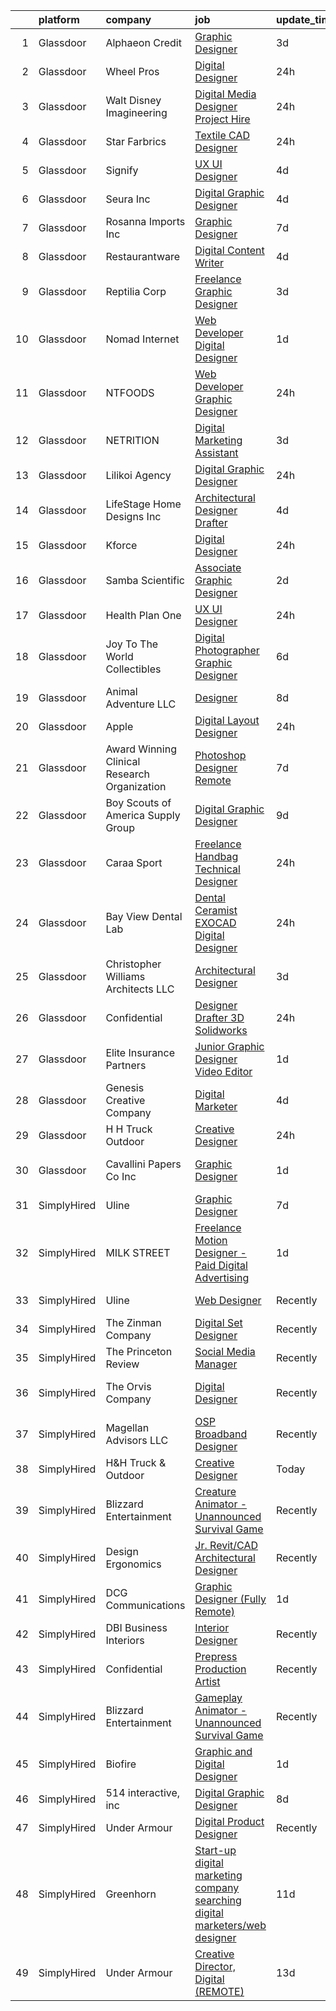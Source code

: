 

|    | platform    | company                                      | job                                                                                                                                                                                                                                                                                                                                                                                                                                                                                                                                                                                                                                                                                                                                                                                                                                                                                                                                                                                                                                                                                                                                                                                                                                                                                                                                                         | update_time   | location                   |
|---:|:------------|:---------------------------------------------|:------------------------------------------------------------------------------------------------------------------------------------------------------------------------------------------------------------------------------------------------------------------------------------------------------------------------------------------------------------------------------------------------------------------------------------------------------------------------------------------------------------------------------------------------------------------------------------------------------------------------------------------------------------------------------------------------------------------------------------------------------------------------------------------------------------------------------------------------------------------------------------------------------------------------------------------------------------------------------------------------------------------------------------------------------------------------------------------------------------------------------------------------------------------------------------------------------------------------------------------------------------------------------------------------------------------------------------------------------------|:--------------|:---------------------------|
|  1 | Glassdoor   | Alphaeon Credit                              | [Graphic Designer](https://www.glassdoor.com/partner/jobListing.htm?pos=126&ao=1110586&s=58&guid=000001836e4a58bc890316e69e77d81e&src=GD_JOB_AD&t=SR&vt=w&ea=1&cs=1_72d1e954&cb=1664002710056&jobListingId=1008151102778&cpc=654405A9B1E0A9F5&jrtk=3-0-1gdn4km7akluu801-1gdn4km7r2dhd000-abcd5ecee57e47db--6NYlbfkN0BnrYInERJ5Dx43upzuCJT-nQFJR1QZO1CzI9s0vUeUfJZWnSVwM6sTMepdAUS1r-9wI9vl2Ek6oP4dSSjjvie65ySAeIg1e3HzzAQLY8ZWgdJ6a5iEeQCfPiomXysthzUx8llpKf_VXs7LF-k3ViVgUgdRJd4MlhboPWphQFXeypCOREIRtirE0vFZV2gl14mf4zzhiqyf-ntitGbn0dbipIBBuZ3cgaNeoDD1NTcfkJoL_tYci4L4AGvwzlEYA7_hmGFvdcgG3AQUEoee-d3f5mfQCvyJxwM7DNIgzaY_TJjBS7bL8aZkP2d8EtOYU6y9vgUpPXVP86gqM54K37EINECL3hvktrQiZJZbOuqmfB4Nd2Mthkg9Z-C656UGuams6q4JE3wOrMaF9zpxzt2SkYOu8cFwim5dOkYrbjnSbfsS-eucw20uQW8nhs5rc4bkiQ5slu8314sEIDIc2iVtxLMficjwweQl4ZNz2hG2pU71CArDIBre7x1L1xijLRs%3D)                                                                                                                                                                                                                                                                                                                                                                                                                                                                                                   | 3d            | Remote                     |
|  2 | Glassdoor   | Wheel Pros                                   | [Digital Designer](https://www.glassdoor.com/partner/jobListing.htm?pos=109&ao=1110586&s=58&guid=000001836e4a58bc890316e69e77d81e&src=GD_JOB_AD&t=SR&vt=w&ea=1&cs=1_06488ff6&cb=1664002710054&jobListingId=1008158409153&cpc=92BEE8AC7E71C1CB&jrtk=3-0-1gdn4km7akluu801-1gdn4km7r2dhd000-8bd278ab5b92843e--6NYlbfkN0Cht1KFzuGFpyJEql-iz503NG15PtyPFifTxn0aZOk8JgHVSKfpw5aHNIJxiB96MvavV_BtpP1nLH2qrxLXhOsPPnH3zj5SDNRnlekKwSm4H0H5jlkMwuQcW2aq1dN92inZQlM85dDOInekaKmItbPbv-_7iz99BxfmppFadluSChUwGfXp1iN6pfjPdLrjz4Jk9SXH7IoxjrW4puuADmry5JTPksbYjwIJ2wRTre851u2c-9yVV2VL7bDvx_XeI9To2ViGrpx9hUBjk0VF1kZCaTxR5rU2WGZVbWh20yqFuoT6Tth6N9UAeEqLuruUZ6wiRzjMwXqtqdhkf5MJq-l9MV164j4ehWHEE9v5lxFpjvB1t0fxnOkc7Cd76bS4XIvmIBDXgfIn_74zq0H7o9pTUwFx_Hy3VXPiorjvEcGe8vR5HfHvnG7BLm3Bac27eHEngiEysxUe1IVZ7HQScd5CR5eES93mTT7Dr_jks6ggXAuatl5y98rNS_jl4TTzdNHKCAfVLLchSzUD8UsWUxvh)                                                                                                                                                                                                                                                                                                                                                                                                                                                                                 | 24h           | Englewood, CO              |
|  3 | Glassdoor   | Walt Disney Imagineering                     | [Digital Media Designer  Project Hire ](https://www.glassdoor.com/partner/jobListing.htm?pos=107&ao=1110586&s=58&guid=000001836e4a58bc890316e69e77d81e&src=GD_JOB_AD&t=SR&vt=w&cs=1_0e35f638&cb=1664002710053&jobListingId=1008158048386&cpc=E773D000C9BC26FA&jrtk=3-0-1gdn4km7akluu801-1gdn4km7r2dhd000-514e6df734af1d2c--6NYlbfkN0DAFTyt7pbDCC2JPO79CSdi1dIb81yjczP5qsKcZIxgiYm3-7g-689UDqHItQTwke_VEM3jQBujM6xSwsS2io1youCMPdKd9qb0_oeYnGuOQ6jS7T5iXnOH-GuuBjA-tb9B7Iq16BIuA_IMyNpbhwN6q7VUvapW4iwtBnU_6jxCKYCwXmNE2olSlMcTJSwJr05Yy3trE5_8Zo2x8HQE4EFXc1M0GLQ2ai-FFu8021BwBPpsH5qeMJFxAseV3i-Gdb7OFAtTYwHC5yhiuhRwZxINMGpLQ_bWaXwNGbkqunQ34uDvA2hRIBU13ieQrRL14XPcu8RnAC9Z5QMt-ll3F1pQcWwG4YDGnyXzlhUHA-wKRQr4R3Y6rjMoeEOJ-B7ZHoiWfnfK_pZJBHhjzjkc9W15vS2x4SbgP-OcBt4fHJg5aCxNMV2YSRSbzbH2ReGsEaU%3D)                                                                                                                                                                                                                                                                                                                                                                                                                                                                                                                                                   | 24h           | Glendale, CA               |
|  4 | Glassdoor   | Star Farbrics                                | [Textile CAD Designer](https://www.glassdoor.com/partner/jobListing.htm?pos=106&ao=1110586&s=58&guid=000001836e4a58bc890316e69e77d81e&src=GD_JOB_AD&t=SR&vt=w&ea=1&cs=1_e9ac2266&cb=1664002710054&jobListingId=1008158391020&cpc=8C7EDB9C3100EB8F&jrtk=3-0-1gdn4km7akluu801-1gdn4km7r2dhd000-5a174b64d7ddc0c6--6NYlbfkN0BxkLIcfe0oqaYINownie861a0BJtkzmJW-WyGv8J0JYDbpMcxnd0oDzNbQIs4QP8pqiR4hkmoWD73bTuMr-1_zkdoxk1jBq0npxwu0ULJ6BiDXrVe5ZBTvlFqaay23NshkbWX9217lkblgYTatbuwlQD4GAaJSLQPoUd-DLNouQouhkBmyehWWqwyNVsroVo5f1yopyWN3w417id4LXTdL_--lu4ofsHNpKpWCQQzNZm-_OVn0qKUkqrXIvZaiCEOs6lcm1WQMs2NVBVkS8J0Qp2FUzAcUqY1k_EWOk2taZV2FyL1rQtTiRsP7lpfAZiBG_6N0PC_zMXmpGtCtImmpbF6HhkOlk9hQ92sczLE6V20J__0Z1lB5yl5Qi93pWdFc5jT5yj0AZtwNPMm9OwAiEoaR1QLVamzvkmmz_FG-GiVC3uYHvlmR1-H_4o2oU6QEW6h2vxfrIAE6f4-RG5vxFPtGb-FBAGtQJKfKHOEcTfXM8i559J-VyyvceBGhQljJKoXnSFKuTnlwnlWGGIQR)                                                                                                                                                                                                                                                                                                                                                                                                                                                                             | 24h           | Los Angeles, CA            |
|  5 | Glassdoor   | Signify                                      | [UX UI Designer](https://www.glassdoor.com/partner/jobListing.htm?pos=108&ao=1110586&s=58&guid=000001836e4a58bc890316e69e77d81e&src=GD_JOB_AD&t=SR&vt=w&ea=1&cs=1_22ab9443&cb=1664002710054&jobListingId=1008148918440&cpc=3F4BEC3597F56A5D&jrtk=3-0-1gdn4km7akluu801-1gdn4km7r2dhd000-90910f31b233959e--6NYlbfkN0D6N_YvCEOtyrASauy5EjKuXlD4b0DhlGZ_7VkOh0nBFtC8eHKqQtyXcZJgiCbx_eyewhd-hQcnJ-6Gx68llzj1jZt6G1G90DgfI_UPpsUkWVZWmN_XL4mXv0nlfeiqJaIVrhGHaHH9Cd8SH6W-80seYYOFx9yr6P8T2KrvIA7_2vb5N98TFEZmSF5JxvyybMcXWFbP5ncXuI-vrYGMfEvA2gSRnV_7qBEySc6vNp8JjdQOr29rttLhh7zG9u1HeNVUPEYF9ipkZJruPIIhAPtYT7bN2332I5XOLYs6x1VNlWaJAbZKI3zdbExrSBmFPd9bojobFlvGGChdsOpKbk1at-K8bPIvkxJj5jocsYhesl-kjIwgqlgLCC2FiDSFsDWE4S_JuxOpSrYbpLhdoOhu4Qs1jyDy9ivcI56IbhFQq1X11UYscjCO9xpZ2qmLg0xDisPqdgMuNKS8WtmdTNEbmUM0Qw2qt4x0jbgLLEHDobKQA__ZvVrAd4sAYv3nHj7U-FWNqBPOPML7QPi7Afce)                                                                                                                                                                                                                                                                                                                                                                                                                                                                                   | 4d            | Burlington, MA             |
|  6 | Glassdoor   | Seura  Inc                                   | [Digital Graphic Designer](https://www.glassdoor.com/partner/jobListing.htm?pos=103&ao=1110586&s=58&guid=000001836e4a58bc890316e69e77d81e&src=GD_JOB_AD&t=SR&vt=w&ea=1&cs=1_667031a2&cb=1664002710053&jobListingId=1008148822374&cpc=7B914D47B0B0E7B2&jrtk=3-0-1gdn4km7akluu801-1gdn4km7r2dhd000-a7f5f00579664e84--6NYlbfkN0D1Iv5A3QEP8bLNmt0yoKg1h2Pr5UbusbZz_T1nPz_BS6HqMyD3cE9UXMkhdsUzUg1ZbGxCVdTx0cyOqgtCNSvUcWhtHGmBNO3QGPKba23v1zejCfzwMEgEjQEFkeR9mOv1lnbauKmHaxvpvxI-nhUMLk0MvCVEaxfv_f2Toih9lJ7tG88rvoSv9ZuDuILCR41YkyZu7k2nenQCzxGz15uUtFg1gdwvlQT9t7lS4JDW19v3GVou1qKnE88sbgRcTufcBPqSfKPk-JmouuhutLro0NVQETF90iTml7rEHg-YMHhtxmBA6OiQy2OlXx7KL3Wikn9TqaeRWMJDBCgFgPWLo73-iUqVjdjRZOuoJEFgyvBBP0f_56AU0OrC0S1PYkhxZkI4I73MGAl4lBUgS9LurO893sq17nGyhQSLwQCSEmfJULHw-FwxWQen4R_BDVp1u0PyedHLBbMUeN5tWRvt8vUwb42eq-orbuuBHcn7MPKi32SLuWgtwCEqCrYTlzD_LE531JSSjrGFgbfG9BUP)                                                                                                                                                                                                                                                                                                                                                                                                                                                                         | 4d            | Green Bay, WI              |
|  7 | Glassdoor   | Rosanna Imports Inc                          | [Graphic Designer](https://www.glassdoor.com/partner/jobListing.htm?pos=120&ao=1110586&s=58&guid=000001836e4a58bc890316e69e77d81e&src=GD_JOB_AD&t=SR&vt=w&ea=1&cs=1_f4998d37&cb=1664002710055&jobListingId=1008145503247&cpc=AF8BC9077DDDE68D&jrtk=3-0-1gdn4km7akluu801-1gdn4km7r2dhd000-ed464c31abca0cfb--6NYlbfkN0D072ft-k7_T4w-6CscujyJjzUAKsj7sSbnXQvwCC7i3PDn9KCUKkqZLN_eviTn6SDV8zGOBwb5fQuL9Da9PciuWpiidHLoisV3VzxfI_Izhxi2msZaO2VAjOKJ5VY3LpmfYn0HcjQkiWR9xTAbiJMpaCpBYdDey27Lzmp7WGN-ZkGT9hs9GEU4BucyuPBdlxT1LJyw6vxKTHsjYnxJ0FvW05ZSfngQYWYvGzeDlvzXkaxUC6jL9FKx6h53RmywTi2WtUNYTdKMy1J91sDfqANtqb3xX4wsjS4otY6aNSW3WcAPuVLJm8ts5r2duCC-_b2fsG4UcylVXIXQ8KrHYsLJeRvGLR9pAe0mQNLsjtN4idVwlZ_HEsxr9EcHStUZ-Fcu9_eN67k_e8LQI-YZjyDg4o-riyXipqY0qQbKMLrWJu5cVBworxaAQZk0wOBzsvTT6bFUb7uKAm2A87TRSQ9jQ-aFl68_TPN49YLm8KXacpymv1zey_qwl-_pEelf1KY%3D)                                                                                                                                                                                                                                                                                                                                                                                                                                                                                                   | 7d            | Seattle, WA                |
|  8 | Glassdoor   | Restaurantware                               | [Digital Content Writer](https://www.glassdoor.com/partner/jobListing.htm?pos=105&ao=1110586&s=58&guid=000001836e4a58bc890316e69e77d81e&src=GD_JOB_AD&t=SR&vt=w&ea=1&cs=1_87869f05&cb=1664002710053&jobListingId=1008149170968&cpc=16C99676026A3978&jrtk=3-0-1gdn4km7akluu801-1gdn4km7r2dhd000-53e1f650fdb4403b--6NYlbfkN0BxkLIcfe0oqaYINownie861a0BJtkzmJW-WyGv8J0JYDbpMcxnd0oDKHLKx7sNOapey0riO267pIMHYaqi2A42H9Hhf9-FLzW2VRVx4Q_t1kbyZrjd8bg7Yj4a4bmLAu5waGoFcWl8EMYHtVq81yj9X1rpLNIS1Y4Zo5CYUMb9pT1AORyIpk9MMWsLtISN6DmUazo6JZQyyLYoTdeNGwExGn58aBqMgYgnUjda3zhhTsFmvQLNcrMoahN06br4xTYJhK52eXDUK9pxVKTDHyWJkw0iXqtJSiB9vzoho4oLdQpB2iG3y9rlpBf3vWrXw2lk6TKPNijWd4s8qx_1JoImRSiygvZlL8AgZPd4quCNQ0XP2AkxHXNYl3dyXjaequqmfUzuKowjVO28dKMeg_h_fdQznJomGbs9mDAFgb5U2MLnOgbAm4idUEazXagVBwQakPHF1StGNmL9JMXIEp8Tplc1gXlWoWqhL4TroHiL3WrvzetLBVlIdg-askxfKMaGe0H--7YAIA%3D%3D)                                                                                                                                                                                                                                                                                                                                                                                                                                                                               | 4d            | Miami Beach, FL            |
|  9 | Glassdoor   | Reptilia Corp                                | [Freelance Graphic Designer](https://www.glassdoor.com/partner/jobListing.htm?pos=114&ao=1110586&s=58&guid=000001836e4a58bc890316e69e77d81e&src=GD_JOB_AD&t=SR&vt=w&ea=1&cs=1_22294494&cb=1664002710054&jobListingId=1008151622516&cpc=BBD63848FB84346C&jrtk=3-0-1gdn4km7akluu801-1gdn4km7r2dhd000-798b90cfdda044eb--6NYlbfkN0Dx3r3E47sSe5bB3PIy1uzBZvlB7xy2NhfhZMlxQTsxrAM8lLPxNGOO8SMxMs4WxP4ak8ZL86YV04VhKm7n4N9MZbw_W744X1YKNyFx9KSLIVBN4rzDRrLQH2pHpabi4vD_pGBGVCJwFYEpR5hpQG0514znZFrG3fUa4HO9GcDdlUcjgdqCpkGcmXIMSeaEFKnbl1KtSRpTmbV8rrmmxs5BGj2coHyoimOHkWPnF081-iHJOHDo6SW41lM4iNO58UVTEdzkkojZI26otYk9b1rVx5fdyMPNaFIIobp3M3kvJVSng3suBUKh7SmIEB-ocwawJl3i3kmYqjlH7iNJ9gR8WeEnNKXpdw-55r67JFBTrTy_Bt8ujbkigQ1d2vUhsSaRvFZ0UIoLVMd1t1YrXVOJFzgu2-YBVwiduesPFSQRuoS-sX4fqYBQ9xvRmWTomOPVlarxcOxyFgflOhBE1Nt-yLoxSU4HHScJIhB4EOQirT_0sxPwfsdwRO8qbNotNA6z_U-j6rYZdg%3D%3D)                                                                                                                                                                                                                                                                                                                                                                                                                                                                           | 3d            | Hillsborough, NC           |
| 10 | Glassdoor   | Nomad Internet                               | [Web Developer  Digital Designer](https://www.glassdoor.com/partner/jobListing.htm?pos=117&ao=1110586&s=58&guid=000001836e4a58bc890316e69e77d81e&src=GD_JOB_AD&t=SR&vt=w&ea=1&cs=1_2e6a7577&cb=1664002710055&jobListingId=1008156535200&cpc=6BBECBC74F3AC36E&jrtk=3-0-1gdn4km7akluu801-1gdn4km7r2dhd000-23ce8bfd8a2f92ae--6NYlbfkN0CNayYzF1mBaI40OgT78t3Q2d9IxlwDzhsYR4HK7epYUZ7O1a9H3LGGlr834IRh8D4g5f9Pb-XN-gT3ZkZYa5E1e4kKBbadp1AMzPNW4tOO0gcsWBKHFCE7T4TvPh4h10Nq1OSdKSAoNZbz09QH840C3UVZwwqSirmOasX4OPQ-xbbBRAXHNZUHvxQmMXlvD_GBISu4utZw8HjuAEcfY7z0j2iyFIxWYDuO27hCyRm26OpDF5LLQ8WqwEEdYSJ4N3xVo5UJdhPGz12yLkmhnQf-p2bhTdGaNWRIZSUzzt4-A4RUvobEcRUkL93QtozHpijhLpZhbYROmYI6pvEIcgghqOj2qUBO5CgWp8axGDOez_z9jkyZELwTIggtpYDMwt7rO2_tueDpkoNj-scX8qYeNUAgnL-xFdbzJU9fgbo8B_L7o9PjhXgoBBxySPXErzsaX835RStevyDgSDi-kEI3ikt55ajl5fKU3s2-SIpWPVbJUe3O798rp4HSGJks0I7R902gSRNTS3Czis5d0sUq)                                                                                                                                                                                                                                                                                                                                                                                                                                                                  | 1d            | Bulverde, TX               |
| 11 | Glassdoor   | NTFOODS                                      | [Web Developer Graphic Designer](https://www.glassdoor.com/partner/jobListing.htm?pos=124&ao=1110586&s=58&guid=000001836e4a58bc890316e69e77d81e&src=GD_JOB_AD&t=SR&vt=w&ea=1&cs=1_6a37b0fe&cb=1664002710056&jobListingId=1008158473502&cpc=654405A9B1E0A9F5&jrtk=3-0-1gdn4km7akluu801-1gdn4km7r2dhd000-fe38243d77069748--6NYlbfkN0AdfXZJl0GGXUSalzVGUWVSLKSqBOtgqDvQLIDRjNDC3sXSD2pGaliFmJwsem2D-NEY6zdgv8Vut9ykzrzubb2RSXGbFBr2vSgQTa8WgPxDwYq6Wpsix0WuVBWG_wAift98Al_YAJFUCfIX4perZgCFJ92WXvPYwrdPuM7VE_DVa2q313uR2JO5oCn_BB-Lv70HKvZAPnq5lKOZ7fv6Uc-SHmfTnmS9xpExyN_vkRjjfwWma7G-9xYicsFdR1N6hbNmXX1KFvWSxZq4cNDcgHXzpm6V_4J-SF-NwrL0l2f8ZNpbtaD9SlLe2pypgqbJ_SeQ9xLIROmwMUtVYzyPUZXs8tIWFQYfx4mOL4ryxV_gsmq0RJH9t1uR2geWX9_cM1jGhAFZXcY33d_awOc8ycyJhvH6g80ehlTu2EhCHaJ1bFjxQd13tbD8eIf3p7_wY3JipLHvkWSBRbS7NAibUV7Ar8xCBFxtGpJRHxeWdoRDVBMznsLIXDCwqbNgkXAIbeo%3D)                                                                                                                                                                                                                                                                                                                                                                                                                                                                                     | 24h           | Remote                     |
| 12 | Glassdoor   | NETRITION                                    | [Digital Marketing Assistant](https://www.glassdoor.com/partner/jobListing.htm?pos=127&ao=1110586&s=58&guid=000001836e4a58bc890316e69e77d81e&src=GD_JOB_AD&t=SR&vt=w&ea=1&cs=1_6a6b63aa&cb=1664002710056&jobListingId=1008152125699&cpc=07D58528F3898F33&jrtk=3-0-1gdn4km7akluu801-1gdn4km7r2dhd000-7be8d0ada624eaed--6NYlbfkN0DsBOlmEAMqZtav1V1WKZO3RUElpafjggtWvxyDQ3xFSnW2ELFgJeLXSARcO53RkbukgX-cYH4Ls_EOAYXt0rpjCyhgA7XVtE9mSfjy852XCs1GKVtwEyp2fMuJBYIVOpwpHz2W54x6CsEI4hX1cUkh0DSGh_Kp7JqliTB2SWG4F_6glswuNszMuwLfQH1_aStElWbdwChqlDi9AstFDW9LPQKgSVsYLH2f6Tj97xz2VJvRHXVbR73tQtxgMBHjwNnfNdCQoUQUW1C7V2O9UYv7SdICRXHqeU5Sb4982RfPSGV26H8R453B8VODi1XmyBvvYoYtaa6Xb_g8wQI9Ex8E4zwtJTsI7uoPzethcjsln5S3eOdRFrXttW2V0PeS2brPxMfs6Z2dV3Y6urwY4I6HM3E_qLunorxT8n3Hq8eaUY5omGZWIMVmk8_WDrvkP6m-ay6ItdaLmNa1BSQTDqxb8o-lwIbIBCCz4efKsXom3-IkQC8ggzyOocHj2ikEOQQLszfMTg4CksULywBc-jRx)                                                                                                                                                                                                                                                                                                                                                                                                                                                                      | 3d            | Remote                     |
| 13 | Glassdoor   | Lilikoi Agency                               | [Digital Graphic Designer](https://www.glassdoor.com/partner/jobListing.htm?pos=115&ao=1110586&s=58&guid=000001836e4a58bc890316e69e77d81e&src=GD_JOB_AD&t=SR&vt=w&ea=1&cs=1_d0dc7d4b&cb=1664002710055&jobListingId=1008159231687&cpc=C63BD00756FD6F58&jrtk=3-0-1gdn4km7akluu801-1gdn4km7r2dhd000-8036ff4e7d1e4bf0--6NYlbfkN0DzaDHVbxJ-LJZej0v9fk4K-FwNocoxjQ_zxp68kPBvcqyzjXk4zrV-FGsP-DfT-ydsiv1BBbpfCNY-SM3cFsz25g3PXTaXY7qZ-qGXWsOs5ptWZZ_KfCu2d5RisRpZbuRZwpEg37k4xLXfheRJQfxN6hvyJAeUtYw168Ojxjapzs6WBjmCkcViwK-6x2WIVEWXOdrK_05LoMRxEfZ4sFD2hM3PHNAdiJxWfzJVOEjWzmVRg1xXBxM6fJQVR8hdC2OnCfrx75EKX9HMlB7J2_os20Q6sBBveFnz-J3uM_GYVuLxK4-QJRjdZOMIwgsTQ1xIjW2rwyAop31LhptaPRXbVgwPooC4-9xXab70KbTvpXaIhs6dqwv2RzfQ4Qv5IP-u73qJfXOGAcBKY3t_WZAWBxDLolJ9v-vXVavx3lv2FuVNR28xZjE0Cvk0ArRWBt52cG4bJwe55ojIvfoUo35uTNgrjWaMgQi6TgbWq5q6e_B0pHag9ImTD69MDs2wslw65pbUEEoR3g%3D%3D)                                                                                                                                                                                                                                                                                                                                                                                                                                                                             | 24h           | Simi Valley, CA            |
| 14 | Glassdoor   | LifeStage Home Designs  Inc                  | [Architectural Designer Drafter](https://www.glassdoor.com/partner/jobListing.htm?pos=104&ao=1110586&s=58&guid=000001836e4a58bc890316e69e77d81e&src=GD_JOB_AD&t=SR&vt=w&ea=1&cs=1_f1f3b65e&cb=1664002710053&jobListingId=1008149134407&cpc=FB6F227FC56D9DE8&jrtk=3-0-1gdn4km7akluu801-1gdn4km7r2dhd000-73620b89bc4d53c2--6NYlbfkN0DZZww-p_mr8GWlqIRBY21Wjl_Fk3kglyx5_HcxykVqwbiS2uzgQiQv0CVqNGKDo6ttI-sHYHoOu_1MFtct1QquKBt8hIG1aVe3XUbIaI4Hpc5bgJSWB_Oagr4g4y02XnBLancjwUhO7dLKq-X_oeiPDomZ25QuD8xXxDNj8ERpylITN_xbZtNrZRAGlLoqZu2ethDoRTJRSdwDyWQt8MH46BAZdkrV1tPLKM0Gv0KWE3KtjGoA76sys2yFkF7lpGZ8XfWWDQH600HdXSfZ0BuLN6roOyHNWbM23NrOCILSm3lzo9og0K-yjn-e_C6twWzufavfU_g-dB6Hv7oAE0Qyj3TuAHMrhbd84r5eKYPPjBxyD9SZ2k3_L130tCtzpmWGi6RRNCbvvrsJjQ0h4h5040LjDSDHkY9lQVLZdvxNcDNaqk30RBchbnGPVf6RdJFqu33bwa1tL0_qzSmVWeh3jZdAI1sKaHFOyHBLBM48mqcLr_WqG7OS635Bdv5hk15JJ522oEAZY1hzomC6zefc)                                                                                                                                                                                                                                                                                                                                                                                                                                                                   | 4d            | Raleigh, NC                |
| 15 | Glassdoor   | Kforce                                       | [Digital Designer](https://www.glassdoor.com/partner/jobListing.htm?pos=123&ao=1110586&s=58&guid=000001836e4a58bc890316e69e77d81e&src=GD_JOB_AD&t=SR&vt=w&cs=1_302474f5&cb=1664002710055&jobListingId=1008158908732&cpc=853DEF62E69EE75B&jrtk=3-0-1gdn4km7akluu801-1gdn4km7r2dhd000-8c9bf7ae8d542a5f--6NYlbfkN0C5IatSLh_Ak1q39eQQoPIxD737RW9NeiYGvIRXkrLjEBkC4LI6KweFF782jL1xjzCBVcqlw8dtOSq79GOZfHlAFV7CD23NjKVy7zPIDer5uSob2SebhWDc9dOHRz8iVBbV7n8D2ZcXn06DnL8VTK4MhsQ1hG19F8zjEd6VovMjxdZjymuDvXRKECnDxESteqjtWLH37REyN6BYlV3zA9N-UkpjeTKSCVjWPKChhDM8AkbqYJnFEDJrXYe872hFhRYHr-KwlLvUErcM-TjthnT_VKnZ_YQccBvW6upRJ_6UjthkP7RmYFSnFv2f6ngEqX15gLCgq6ri1-ByAS6xzwGnJuSn5fRmNL5ewFmKnl73srczUOB02veYjyemUq5T34_erHa-YeIer5UTxz_1lYjAFNy31Raec3JpoFVD3LrojQUF8wzBYP9mDF58rRDDVkWg_ZuobkG6UmowWtOcHzROtF4nKwA_RPybZIhMU23SdZAz_UdxsLY84S61mjPp3jFPyPSknZI2XT4jjGehAuoI9La2vLnTa50WEtu1CKrQk6-T2lSi5phIsupY3Cvj3INBcoXWB1Q08AlOJJ7y_nXFYun3HvHH_ckzUPJs4xv4K3s3xdqWvTnh)                                                                                                                                                                                                                                                                                                                                                                                      | 24h           | Orlando, FL                |
| 16 | Glassdoor   | Samba Scientific                             | [Associate Graphic Designer](https://www.glassdoor.com/partner/jobListing.htm?pos=121&ao=1110586&s=58&guid=000001836e4a58bc890316e69e77d81e&src=GD_JOB_AD&t=SR&vt=w&ea=1&cs=1_aec31f5b&cb=1664002710055&jobListingId=1008153758790&cpc=32EE424DE2B657EB&jrtk=3-0-1gdn4km7akluu801-1gdn4km7r2dhd000-122a8512618058d8--6NYlbfkN0B9r7Yfsmq1dEg5bJrWknERXzKBmO7UocWnp6Z50Xo8NzPq1eoKgHtnu-tYQIQxm2o_SrCwhlZdubjbRM-cBYG7X7k1MBmrVfR3OmyNLCl5MwVu7zlCd8Daf3sGi5GObRcLDgfINdOCMKivG9hACyrgIVx1_4TkBt7CqWI-cv3e6gfYqTMq0Jda98cvSBaY_z6piUmM7c1kZA9q_7kt6i10xAUOyiuv3BWUoM8l3m1m-I_le5EyaL00ujBWAKdust_6NlbtaEJu7zRMD1z9skqY-WtMj5XjTF-erNcbzh1frObqJn_sNHDYtfZn3UQgi0ufupP2w7bVtJB9UZnWnXRZAVZuCQSQpqp1XkVRsFO2LJEbS6iwiRRQ-YTs2ZiUe7rmtlOZQKn8I_8KTdw9rsodzpxwW1iL3pQCe5gWwEpQqqADjv_NtW3nKhQNrhd6L3F3ICdapAaJzcS1unPGSUfX-hI-Wbc7AD22Y1E2dAayFVoHGRkMYBUkY5ngmLidYjD5xY-m6QltaA%3D%3D)                                                                                                                                                                                                                                                                                                                                                                                                                                                                           | 2d            | Remote                     |
| 17 | Glassdoor   | Health Plan One                              | [UX UI Designer](https://www.glassdoor.com/partner/jobListing.htm?pos=128&ao=1110586&s=58&guid=000001836e4a58bc890316e69e77d81e&src=GD_JOB_AD&t=SR&vt=w&ea=1&cs=1_4afe7c7e&cb=1664002710056&jobListingId=1008158614944&cpc=7E331B339EFC28D0&jrtk=3-0-1gdn4km7akluu801-1gdn4km7r2dhd000-38e50736d85eb68d--6NYlbfkN0DdmIJs9WQFHyzlG5R82yDTpUAXZOr5MnAL0jkJ-sHSLguTnUo3A7woOFJKfYWYw8ctC_UL7LFZ6JImCDVkzCNSmucqSGAzCFiI5yl7TqYLoVntEnSuzrBFzaWYaC3u3SUk9Ikyzz-kJNDUQ0ee8TIH8MVe1Bovbj_FU8dW4AtZo3SBocHqDIcNvZAKGO1KmZZCrgVG4gMkYtduBz9AQRg3m_P37xd9s64h_S1zpS6FSKFMnCLtxUUTyyClL5-W7TaFD-cvLW8E_sgF3eEEgxpJVFZN3PIqKRyvx4BEgrZeEw0e8egHkDI9eSJMGOLSQDlwyYIEMbLWrHbMDiJ8x5tSWD-tvfTcCn--3X7901HQIFNq3tfU1z_eRtmz5hFEh8ScgkMrwqKCBvODKN7b1FjY3EeEm2U14HkmleXcXDnfAr7M2zDPVaxkKstFEkFtxNdG3gXXrsbtO-W5_4aW9yfhRrtyJMqMj-uSYMAfKpWzSOvMZBo3GFXyVapxh7wlNw7izlt58tP3vggDoV0pSKsw)                                                                                                                                                                                                                                                                                                                                                                                                                                                                                   | 24h           | Trumbull, CT               |
| 18 | Glassdoor   | Joy To The World Collectibles                | [Digital Photographer Graphic Designer](https://www.glassdoor.com/partner/jobListing.htm?pos=122&ao=1110586&s=58&guid=000001836e4a58bc890316e69e77d81e&src=GD_JOB_AD&t=SR&vt=w&ea=1&cs=1_223589f5&cb=1664002710056&jobListingId=1008146524277&cpc=6EF74AC2F94C1840&jrtk=3-0-1gdn4km7akluu801-1gdn4km7r2dhd000-73f5219cb3e606f9--6NYlbfkN0AnYRW7ACOLKNFt5_dLmRorSXIba5umXnmLSDXfkU626pYfMele7_zdzGFu8RuYJZNRQ9aw3numQMGhLeghcmT8GZFppOFtYeK8p_2Bf5YBRE_4GhuBAF1M9gQvqr5pk8bMo_I34F-JkHaqohpv3FMCZq2L0n-aOE51GdLW3uU6ToEb4CnLmNyOZYj6KzjaWyDY_9yg3SHUZ1kJGA6IbGqYPLYDnvbXbrxS_Oz7iZfcHLIY6lMEEL7aJ5Wiag5CnLtb5wfDAk2K5sxTy8nYK1L0UkhqT6gKwD172n1A68OZZ1yjjRUngUhJhHYXNJb9X8jG5UaNxiVaZ76ppUVfqwvgz9D4JQCEtyzluiExaLWRrvyvOaWRrTQhJcvIqkeChYciF80sM9F_4NPzRtHLz7Uifr7QcyykDe8qrZyV6bFdoRXucLODXm55lk-LwAUUuBRQKmsMrExYLrHgXkZi4Re_ZL2kJcQxBrafJj89zryrkdmr1VCY1_i62VInomUl2vJCYL1lCB4UBW7zBDGsEy19UDF-Bxt5zdU%3D)                                                                                                                                                                                                                                                                                                                                                                                                                                              | 6d            | Knoxville, TN              |
| 19 | Glassdoor   | Animal Adventure LLC                         | [Designer](https://www.glassdoor.com/partner/jobListing.htm?pos=118&ao=1110586&s=58&guid=000001836e4a58bc890316e69e77d81e&src=GD_JOB_AD&t=SR&vt=w&ea=1&cs=1_cbe29e58&cb=1664002710055&jobListingId=1008142599857&cpc=786328B4A40DC555&jrtk=3-0-1gdn4km7akluu801-1gdn4km7r2dhd000-4cdda9c1c412b6ab--6NYlbfkN0CqTtfKULAIY8G3emtqEe2eFeDBhpSrE3Q9YXdTXeY-yP6IoMhZvJZAYKvxLuAuzqarsoaYDQmhhue9nn1Oii2osifnc1u1JOrsKl1138YxqF1xpILDVDe5hJGnJG6LAwKCTiVO2iMLcrJOAxpYDTrSVFngD8hKem3p5v6Ro5_qPWAzAVmFHuFuc3Lz7S2NnjnJsBkKyKVe-TjKdbi5CBfSRYR7z0qKhoPDv3aRbu-BV-IqLTprVRBrgWNyrC-4qjfQ19ccCDQ0D56gL2jusBsMvE4LN7EIt6Tqm_jwAtmsL7-NslXUH9xcfsUyLazQ5PYTEa1F572n6swUHty8ALTkJ-0LiRdNkbURo5ZwJX4ZudPqfQNxhITa65vCk71G76in67TqhAzbguYvsNGyTAGXo7K_OeCIPsNhBu4qHdv2kADFcyBay8rQ-PbsOAaJzsZowk06_OuPKy81tdJ2r4x_rCqx8EWm1iEXlenJzGwJG1tvwGVSqoH4xOxe8go6yaA%3D)                                                                                                                                                                                                                                                                                                                                                                                                                                                                                                           | 8d            | Hopkins, MN                |
| 20 | Glassdoor   | Apple                                        | [Digital Layout Designer](https://www.glassdoor.com/partner/jobListing.htm?pos=111&ao=1110586&s=58&guid=000001836e4a58bc890316e69e77d81e&src=GD_JOB_AD&t=SR&vt=w&cs=1_205e9a55&cb=1664002710054&jobListingId=1008158072852&cpc=5EFBB0462F9C6B7A&jrtk=3-0-1gdn4km7akluu801-1gdn4km7r2dhd000-d686d705c6f549f4--6NYlbfkN0BvKrLyj5gPmtZO9T8euul8TCxuuKNOtzRJOomxnwSEodTz2Bc-sPZlMlNbJQ5kKAtXRSioL7xk3dtmi6VHtgDUqGVf_8iV_7SbASvTTeZ5PxZgVp9BuNggd-bzjW89sbNVZbX1AQ8X8P_dCUdE6MKj5tbiFKF5mEVUoQIZ5u83ZB3i2MF0t67faXtaDzsJXNb6qSJ-maZmrrpiRrD4pkzdgzUrMopEVqaMMHegoaXYZ3ybxX0P2lYxmStTcNwuqa2-seuL1tC_3TKUC7_no1aiiL9VIdzvq6_UCCgPcwv_dKNQ115BBqYg4UbejUGsO_sWq0oKMqebQZZpxRRjScBGgGSn_RYcWa7ripRwkRysHztgFy8PRevEg4whuO8EdwDASlcbmWVRUeH-IZ8i2V562qQLgv_mnnELUhvG3TW0yfqowNhyO7n1q5Dt9bDyNQDCPyqYAcLvZhwo_6ALxT_fGKcoLFk-Z0d-E-weS5I5Xr1lMoTb98eVezihG6YGkAqQAsS-XE-bFOKCAF9lrk6Pc93Q_HUvRkaaDxLJElN3HcUC-Ubj8skHJ5ErDT1BLfwvADxQOKh6BPIdCZeO77FLEPwbVZrRKe-N0k3mbzudtiFfF2uvPglTZZcZviC-FjIaIdDF3wOW77lueb-j-fEhKM2CLOouF0FY-sO45LPbea7tve4SRQQ980jU6hw1sMC4ystcKRm_9i2Yy8-t5flw2Jhd0VxbAhYvb8gN3JpucDWmk9Ltw1rTs9pdqjZ7qaDsdTUxyVaGsebTCE0BPaIOkMot032PafXUkorXgcoRyDUp-J8KEVRXyV_FwDkUjFeJIp-7074OQUjnJ8QT3fmGz-2fZLKeLn6JAgjennCnrsKOZNSaqChryaBnL0GrksrvFDSEXD7DeJqZwDRfEjraiVOePc27ruSqaT8Ts1s6csB1H0lvP-oFSX802jTWJgGKcgfiGT1oaqY5l6OjYN04e1gppLqZpDI%3D) | 24h           | Beaverton, OR              |
| 21 | Glassdoor   | Award Winning Clinical Research Organization | [Photoshop Designer   Remote](https://www.glassdoor.com/partner/jobListing.htm?pos=112&ao=1110586&s=58&guid=000001836e4a58bc890316e69e77d81e&src=GD_JOB_AD&t=SR&vt=w&ea=1&cs=1_52155f2d&cb=1664002710054&jobListingId=1008144475055&cpc=C63BD00756FD6F58&jrtk=3-0-1gdn4km7akluu801-1gdn4km7r2dhd000-408acba2c8c62e7a--6NYlbfkN0AFCFO55fpwWo6oa9JKI3JcI2oWVPcccBj9Y6s5O2226Dvh15T1RmiKUF6Bkk2Tk4Z7BPQqCa54-e064Id8IzH-IWzj5_pJAzwqp1oR83P9plMbnmddAKZul6IIHzOn2_DJQREza9zEew-mX-MVDNw2Oq34c8u_ibHHSjmigu81FZv_cOnB6PCrwTPxMudVulXi3258XfUkDVttqpRNnBdQoKYl6Lb31fmPBzqISK9N_BgdqvL-yvBABQBBvKmiro49pL7B5A9XcCJEiw-q3auXeqS_XNfPxfLuVyBj26WiT7xjo2PFSVMpYgT7GYqxyo_oJb_bCvziqASS3aoYssSA3QzUwsVo8pujBPr13X623IQUZJN1d49SCBrFQ4GY75xaP1vCQ_PbZqagar8qOm9V6O87APYoIMIt1Os-RUjcx9mS9KMIPKaOGYRiBJEEhU5SiHeaCfz7MxldrWXTVG7O3I82IYkAIiaYPxwJeAUiIp2eG2B1ZnB3Vqi36f9NoOV1EYWvifV8Tj4vHyN1I1sc)                                                                                                                                                                                                                                                                                                                                                                                                                                                                      | 7d            | Remote                     |
| 22 | Glassdoor   | Boy Scouts of America Supply Group           | [Digital Graphic Designer](https://www.glassdoor.com/partner/jobListing.htm?pos=113&ao=1110586&s=58&guid=000001836e4a58bc890316e69e77d81e&src=GD_JOB_AD&t=SR&vt=w&ea=1&cs=1_f51b8e67&cb=1664002710054&jobListingId=1008139491027&cpc=EA19F5B90D514204&jrtk=3-0-1gdn4km7akluu801-1gdn4km7r2dhd000-bb78b46f2ceecf3b--6NYlbfkN0D4Cnjj9sC29KgDvZuwKMaIXk_pOrTYp_Bvf4Zm8WcVKPWjCvysZ5OpiTCSi_FG-88B8jAtczx_uVAukdB99iXeGKWv2Nc5BXVYx5gf-5HKIfcgflMk3f4aZBysPee844Ap4Yfwl-uwa8ckOMSopcQqLvNohGVEpp-tMRDYGvwnMqp4cpZI-g9XipR3k6PfYohYkdk7M9NEUyqRpOHRNPeLDSfD4Dz-aY5d6Ut01qNcmD2KpW2rU6zaFhvE0CCFsOPaz205RvDmgJE20zmfVV1S8s-uA4GZgp6uS-t_01g_oVOrIgEwdXDmS7zIfle8cZKycKnD7271qxd1VsQWJudAi7r6h_nNhXNAXa6vCGbyNpgAQ2gaMnAxzFfKkvzrVThIjN1lhEzK2sFar_SGIdKh2eCgDK-t6OWHvCBqVUTWT48vrSbJPU6aCQ9wHC8Z3k84IIc38Ysa30CcKZiy7O6fLD7CiDa89fkEbS9Ceu6k1OQqWqjC76gXStWG4M_NPkmvZ_6Sp4IF0FHfqpfmI9Nb)                                                                                                                                                                                                                                                                                                                                                                                                                                                                         | 9d            | Charlotte, NC              |
| 23 | Glassdoor   | Caraa Sport                                  | [Freelance Handbag Technical Designer](https://www.glassdoor.com/partner/jobListing.htm?pos=125&ao=1110586&s=58&guid=000001836e4a58bc890316e69e77d81e&src=GD_JOB_AD&t=SR&vt=w&ea=1&cs=1_06a5ce85&cb=1664002710056&jobListingId=1008158545074&cpc=1D891ED3EFC3904E&jrtk=3-0-1gdn4km7akluu801-1gdn4km7r2dhd000-147fb6be78e8cdea--6NYlbfkN0BKI1D9Di4JUmaWSlprJZp2QiygpNTfhFcTQDxu-IUMIueuQsIO9BY7FQFzoFjnToYW3u2XfNBy6oI-oOWu7o2nwcHismEdvPyVw3jTDmldSQ_BYZykVbOYWItnPFMwhq0r0E2H-iSJVMR0U8235tBRzpKi9TwisfEgMPjDwa20vMgyigaQZL_7LouNkJHp6WMUDTF3J2FTbAMdww8zt3JonIWZG7Q0E1FVGdVD0IoKtqOJoqQtEu146mDkWtPmsWJx4aGAmnNibPp7WwIurX3WEwDAi6II-2OZliNLRwNTcjU_JYUhwC-3gJQnOx8INTU7Bb2P1N2HUi2rA5ByXYZ4ICQ51xE7msP4cIHW8ZZHLdLZjH16cwpkybzhMZlzq2O_b0LJxePb9aJtE1lj9Udt_O3hN9HgeJW04Gtxb4heRkQtSPaI2Ata0zZuGJhhpTprZWnvf0vVijC6pQJQlJIY5nb2uSH--EDtcP5ANS2IA7ZW8i5s3SZInxNp4S8n4LRYxpn4Vjl-vw%3D%3D)                                                                                                                                                                                                                                                                                                                                                                                                                                                                 | 24h           | New York, NY               |
| 24 | Glassdoor   | Bay View Dental Lab                          | [Dental Ceramist   EXOCAD Digital Designer](https://www.glassdoor.com/partner/jobListing.htm?pos=101&ao=1110586&s=58&guid=000001836e4a58bc890316e69e77d81e&src=GD_JOB_AD&t=SR&vt=w&ea=1&cs=1_4fc86e44&cb=1664002710053&jobListingId=1008158731273&cpc=E258F4D6C9A49E83&jrtk=3-0-1gdn4km7akluu801-1gdn4km7r2dhd000-4eeba5548fb098c4--6NYlbfkN0CN_heEKBmx6uVNBP5N0m0cq0wPpJs0SQ3UE-M_i9XXXqIYgT63pIyLoVURuc2_v4Jrff_KGBCOYQ-b6vwB_a8BpVu86rH0hIOIrMQPBM8CvDVLevJtW0kOjdVHvh4pg_xDeT2mZ6XC_bCjlc3f361sTBxFMJ58pItXVsc-0s-xNqyOu3S0TfMGZflYw4ou4o63KzQ-HA2LqaYGYgHeE46Rg82vCCAWlvCNeLw49HmGXMJkdrsbgjk-LnSfI9S-3424WeWySV84KUUvAn1uh9yrWbIBPRK2DdhL0M2ipZ3r2kr-JCQeMdvn4u8iNPyUAcy9qoPq64inkbl47EOBmLex9sUBSUZsrbTX7NTwo9UBMvoxrYTCeQRCvMRX5RCn4F8vXYfyx7l1Sr649-VVUEpjvsM2kUv0VBk_-xdm08EZUBcp44SzEGoJh19OvePkuRQo4mxr5BbJdXVM2x-cnvZnG_d3d7YlE9iIXsTXjdZQjZtqZX0gH8eSV8FacNfkZHAVhz9sRwRNPxtAbQt5Bg-y)                                                                                                                                                                                                                                                                                                                                                                                                                                                        | 24h           | Chesapeake, VA             |
| 25 | Glassdoor   | Christopher Williams Architects LLC          | [Architectural Designer](https://www.glassdoor.com/partner/jobListing.htm?pos=102&ao=1110586&s=58&guid=000001836e4a58bc890316e69e77d81e&src=GD_JOB_AD&t=SR&vt=w&ea=1&cs=1_de9b4c43&cb=1664002710053&jobListingId=1008150696538&cpc=32410A520D9F78FF&jrtk=3-0-1gdn4km7akluu801-1gdn4km7r2dhd000-e97c1c0ac819ed05--6NYlbfkN0Cd5ZvLdai7cR0fypH5_WiGezUQesq24dbKuF0ly35ya7XTnX1N3U-qCUhsd7JiS40WQzBDpQG4GkfoBcbFt3mxnGicMkkfNubDPmUYkr2yed4mtk02em674kiXjQ0Kl_ZqUAo-hMJEGBkXP4aGLa2yCCxIFS0NzEuAz0TFGbFbwUnxhVV8LeLBoga5D6-o3degBn1y4NcU7KLkMoHs69EYTMXM_otSavL1uj6ZzxWvgSN4cEgZUMK09vCTp5Q5B3ieqW6AvtnUYIXnPQw7FsvB0Zij3dUiQYcxUlFYlXLa--wMmdbHGJVZBTydg5-rpyDGFIB5EW_HWtZS2BketC5wwSUN36mc7A_Q6aWsB9RwjQgjASWn2f8w5GV4jnK-7xo8R9cmNa9wtx0HU75E_Xy1ZKIp8Xl7WxSWm7Y9xuAZyc8HqNPRAMZ0TFtB7TUtFkcjxQzNqFj-pej4byqVE4LoL5UVwLRKPP3mJQF1vR2LbzcmOWGmtCKEB3dv1l64PXvgCpylUgdKoMQQDGA6c22V)                                                                                                                                                                                                                                                                                                                                                                                                                                                                           | 3d            | New Haven, CT              |
| 26 | Glassdoor   | Confidential                                 | [Designer Drafter  3D Solidworks](https://www.glassdoor.com/partner/jobListing.htm?pos=110&ao=1110586&s=58&guid=000001836e4a58bc890316e69e77d81e&src=GD_JOB_AD&t=SR&vt=w&ea=1&cs=1_2fa682fe&cb=1664002710054&jobListingId=1008158064464&cpc=BFE8C4BF51BDD557&jrtk=3-0-1gdn4km7akluu801-1gdn4km7r2dhd000-55b41a1f2a0e5078--6NYlbfkN0AHuEfFJRf3M7MNLCofOYVF9Cq0d1T5rrv0FTSvV2d1jHLnMhr4VDMW_7rEunTMpz4DRh7B9RDB4nof7v5UHwcxCJqFPdZCQbPIgBFMj9Tvow76s-v4RtAYmJ6eTwQVpK68nNPqA9rYQ0IpuMAgcc50KV4solsm3FMqTC3jXh2es_yKJBD1rTBgYtr5WfcgG4vd32kNmZJa9BRFmxecdTKgUAvWnb_Q6EpeGbRbAv8ByuKPn5LTZHkqdSrU3BbiuNQGikdB7EkmALXA5af9AguFRJtsSkiFxfCOgx6w0sHb3YFN1Sl1Utle67Ywm32mw4RoXlVdoG9N7jZXknlwXlzatN89K5QmgmIvtkYC7rIRMmgGQqTAlxSY4IHR39UCehwXzYMwXfjs0VQ23rTnOvfbj2pnA8wHgSYjKJ8Yx7_xL-YKYgiUIzV2lciwcPD-3Gjx46jB0yNlQTU5-1Bqe-30y7HXodTc3crejaAlUCPQRjVw4UlmqECkrQ-FeRzsLedh7oaRyifRs4Vcf-14oM6h)                                                                                                                                                                                                                                                                                                                                                                                                                                                                  | 24h           | Splendora, TX              |
| 27 | Glassdoor   | Elite Insurance Partners                     | [Junior Graphic Designer Video Editor](https://www.glassdoor.com/partner/jobListing.htm?pos=119&ao=1110586&s=58&guid=000001836e4a58bc890316e69e77d81e&src=GD_JOB_AD&t=SR&vt=w&ea=1&cs=1_ef211e80&cb=1664002710055&jobListingId=1008156257847&cpc=1D891ED3EFC3904E&jrtk=3-0-1gdn4km7akluu801-1gdn4km7r2dhd000-fcf4d92ae67eb78b--6NYlbfkN0B4jp5mfsiLEiFpPCxOna81i2z6rJx9ZIZWhVZJ6SFnYXCWJwwq39Sv3lHM5G1NgYOv5q1BYs765I3Xs7qGWBVk9YreXvP3mLtX3p9fi1UrBdJ79-kNhXDl-YmTwiGz6H-AVG8HDcnrAIMhb8udyKwsgQDhQuhOWpfTF19UcSunc0v3Qx_NPLDNPgRs_BPKuKDYOHb8FJcSV6g_GP9MDminB5NY7LSRBSuZhye3kRbB0vcQLo7UZzBmD0iXVnA6cyTl3oGgSa8xjCNHc8C7StUjaVEn9qOx7tWiLHwZpgoKp3Daex1eIc1z0mZ-9Ox6iCFbbOVIkOcyPSEbvhPRy_e6xGx0s77ziSRZ-jaQq5HbDVSDa96q574YZF14ZHKgbmtb3p53uiL5NKqep1CYk2bcJOEJNFF6shu6YnNgm_Y6dwhjUiRhcDIy1Nh14FzsCSNLFWWqu2QqFLCXK24OSRjjKvcWDLxb-aG-KJrYgqDhnBeWPF8Kx7aTKbFHs5Ho3TX2NQTrZ80j_g%3D%3D)                                                                                                                                                                                                                                                                                                                                                                                                                                                                 | 1d            | Palm Harbor, FL            |
| 28 | Glassdoor   | Genesis Creative Company                     | [Digital Marketer](https://www.glassdoor.com/partner/jobListing.htm?pos=129&ao=1110586&s=58&guid=000001836e4a58bc890316e69e77d81e&src=GD_JOB_AD&t=SR&vt=w&ea=1&cs=1_5d56363e&cb=1664002710056&jobListingId=1008149225339&cpc=334ABAF5D42DC775&jrtk=3-0-1gdn4km7akluu801-1gdn4km7r2dhd000-dc937e04436b9885--6NYlbfkN0ABuwy2wTmuOByexxBzWwUPIcbIUIIHZTXEDIwWB3XWI9iTJIud3jiNoqlxGGPoYuGSVRWmuDxza026bfK10r-URhOudj5wuMQDpkJYYqaYaNhDtojQkQGvJ8JzANcB3ATdvjq6-9IuRIHbArA9h3RO-pXHcGd7DdCXxPuE_aFvzvPiIPPEXpuF0502IjuykVaYVKfC0CIQCLMq-BOhyLQ67XsU4eQmIZcbM-JbhUOsi3qekM05N_YzRhZJ2JCgYE3wOulSR6cmpvR_Q_o6HWWcZYnm2Ldry66z8OOGt7dVZ9ohLQMNirZWe35nLYob-IPJGZ2QUPuWiGd_0a0udqCnuBJfE_zopF6dT1f5DXmJBsLviOxHCJMreOQLKDjeOdvSNba8s0JgrNhipnDh2wEXMQ-W5-yjWbnKXyIIbJGFh-lY9NYpTv8PaAca9ZCYhdTtgG3yRuUElohYUdWXDm3dTC9aJzqvSHXK_ruF8hT5cEZXillT52-f)                                                                                                                                                                                                                                                                                                                                                                                                                                                                                                                 | 4d            | Colorado                   |
| 29 | Glassdoor   | H H Truck   Outdoor                          | [Creative Designer](https://www.glassdoor.com/partner/jobListing.htm?pos=116&ao=1110586&s=58&guid=000001836e4a58bc890316e69e77d81e&src=GD_JOB_AD&t=SR&vt=w&ea=1&cs=1_7ba20485&cb=1664002710055&jobListingId=1008157876498&cpc=82B3195DA92CAF92&jrtk=3-0-1gdn4km7akluu801-1gdn4km7r2dhd000-e375e7408adc876d--6NYlbfkN0CDR4zkDhRW7diaCrC_2C57pQ1jKo9EyrUb01LXFZN9vsL3AUW36qVINpwO9EC7BMjugWILu_enhrtjyNkL9VuWdm2je39S9uEgzfCIyih510xzMaumPSHT8qvL0wfsvszfRTsGXbPQ9RfUSeDohXQtso2kUNP4DHv8mQaAHqOBbgLPbGLqoWgOlxzwcx3x9-iJDz_4cD0bPWt8AiCpmS91Wr0OXv2V9Oboh_XBHzvapMQcjtedP4CSauygyXC6gGWNyGUBmJMz5pYmYs5KflCGDAfBr5jDEMKHhMxpTw8oFvc7T9vwF_-8SB5oBnqeMtHjOhwE5A__OxO_hIJB182OWJcYZn4JFBSuTuVFerLQuKrcooHsedZMPu8kmgCSTMyELQci60wPoymJuqjmXSEbNMQ3i-HznsGda5URA2WoI2tbEooasuEGjoYsMFhuuF6TCZqOFBVm7DKVul8qXwO-8B_pQlcpanIrM77qquE0C5Jo0e4ZTWUKglZmBsQDzgNZSOYiha_U2UbRexZwJGMw)                                                                                                                                                                                                                                                                                                                                                                                                                                                                                | 24h           | Calera, AL                 |
| 30 | Glassdoor   | Cavallini Papers   Co   Inc                  | [Graphic Designer](https://www.glassdoor.com/partner/jobListing.htm?pos=130&ao=1110586&s=58&guid=000001836e4a58bc890316e69e77d81e&src=GD_JOB_AD&t=SR&vt=w&ea=1&cs=1_471e87e4&cb=1664002710056&jobListingId=1008157212230&cpc=A0637F14311B9419&jrtk=3-0-1gdn4km7akluu801-1gdn4km7r2dhd000-023ab22e1c6b1b9e--6NYlbfkN0ANImqIh3-e0SUgZxly7ESFBRU-wI436ZUbdmhfdUjs37l-GNhu7n40doaPj0__LrfbyqrN8wwv87mywboQbw3RcFwrnpCPptZCA7M_cy-9BoPSwfDlLRV9CCaH3UaHYj8AThF-k6NQ9zh8HClhE6OBu03dx9Hp83aT9T2WeEAF5uLLn4tJrHk0aJQj-AdKV_hvaufFX3I2fIcVjtKB5k4cSccOsrtArHzSEhcipiwz3LMnTgmkPuye3A_ggH4r33CE4W4UJdzGqOuCphvhlceVR8d1J9RYAHH9jmzra4xTGHNvFpRSUO8l-ugJyw4SRLn3vN6Vi4QYqh4R7grB66KhXeceGkKSaL7KFu8r4kvN6uILm6jHKBJVSIabUEKvmmoWaize4PaxvO6KErbhR6HKN-dohF4xu4gMejKEkqE_Q8h_Kg74lsY1evrcuYHFoICxTc5DddjVtY-R8iD6JQTozwmA1DT6u4M2Xnaia-naOLcYSzcRzHn1AZhYBuTS8RVUyXRiRvp0PA%3D%3D)                                                                                                                                                                                                                                                                                                                                                                                                                                                                                     | 1d            | South San Francisco, CA    |
| 31 | SimplyHired | Uline                                        | [Graphic Designer](https://www.simplyhired.com/job/46N5l14CuRiqA_4oCvzB9u22DthESjVHvnctm1HZAiT-F7Jub7yLwg?q=digital+designer)                                                                                                                                                                                                                                                                                                                                                                                                                                                                                                                                                                                                                                                                                                                                                                                                                                                                                                                                                                                                                                                                                                                                                                                                                               | 7d            | Pleasant Prairie, WI       |
| 32 | SimplyHired | MILK STREET                                  | [Freelance Motion Designer - Paid Digital Advertising](https://www.simplyhired.com/job/0-upYDUNXjGV9IVW-wWXzxOGXGpHzu7R66xGBI_C0tgH5QGeqDOdug?q=digital+designer)                                                                                                                                                                                                                                                                                                                                                                                                                                                                                                                                                                                                                                                                                                                                                                                                                                                                                                                                                                                                                                                                                                                                                                                           | 1d            | Remote                     |
| 33 | SimplyHired | Uline                                        | [Web Designer](https://www.simplyhired.com/job/kI5kUAq-InikRw-9L7E4f0451pjqb3sKTzg2rEtjPg4g-FlQB3FIdQ?q=digital+designer)                                                                                                                                                                                                                                                                                                                                                                                                                                                                                                                                                                                                                                                                                                                                                                                                                                                                                                                                                                                                                                                                                                                                                                                                                                   | Recently      | Pleasant Prairie, WI       |
| 34 | SimplyHired | The Zinman Company                           | [Digital Set Designer](https://www.simplyhired.com/job/kcj1lPDZNms_zR9nj23NuQDySgQacWDVgUdiHzmHqY7-_kfAJrCD6A?q=digital+designer)                                                                                                                                                                                                                                                                                                                                                                                                                                                                                                                                                                                                                                                                                                                                                                                                                                                                                                                                                                                                                                                                                                                                                                                                                           | Recently      | Los Angeles, CA            |
| 35 | SimplyHired | The Princeton Review                         | [Social Media Manager](https://www.simplyhired.com/job/QjHhRx3bt_9j40rxau5idxFpzWL8vMe61rB--J-TshF8hShTghvdtA?q=digital+designer)                                                                                                                                                                                                                                                                                                                                                                                                                                                                                                                                                                                                                                                                                                                                                                                                                                                                                                                                                                                                                                                                                                                                                                                                                           | Recently      | Remote                     |
| 36 | SimplyHired | The Orvis Company                            | [Digital Designer](https://www.simplyhired.com/job/yEApnP71hXVv1MXwuSP7FIOImPVbX6AmLwXUaYRAmd2uTfNgadpKJw?q=digital+designer)                                                                                                                                                                                                                                                                                                                                                                                                                                                                                                                                                                                                                                                                                                                                                                                                                                                                                                                                                                                                                                                                                                                                                                                                                               | Recently      | Sunderland, VT +1 location |
| 37 | SimplyHired | Magellan Advisors LLC                        | [OSP Broadband Designer](https://www.simplyhired.com/job/ciuxo51gbko7GffD52DKo4UpAg6AQGeZqyURjzVjvA0YPEL1oa4Oqg?q=digital+designer)                                                                                                                                                                                                                                                                                                                                                                                                                                                                                                                                                                                                                                                                                                                                                                                                                                                                                                                                                                                                                                                                                                                                                                                                                         | Recently      | Kansas City, MO            |
| 38 | SimplyHired | H&H Truck & Outdoor                          | [Creative Designer](https://www.simplyhired.com/job/t4GzHnCkRGflZYdikSHnOTL_qXp_5HND80xSx0Zs3Z73wic5h7yW5w?q=digital+designer)                                                                                                                                                                                                                                                                                                                                                                                                                                                                                                                                                                                                                                                                                                                                                                                                                                                                                                                                                                                                                                                                                                                                                                                                                              | Today         | Calera, AL                 |
| 39 | SimplyHired | Blizzard Entertainment                       | [Creature Animator - Unannounced Survival Game](https://www.simplyhired.com/job/bP60mF4QsWv8e9YnabKk3lz3vFb9Two6Mbjdk2st9aGDSwXr2sX9ZA?q=digital+designer)                                                                                                                                                                                                                                                                                                                                                                                                                                                                                                                                                                                                                                                                                                                                                                                                                                                                                                                                                                                                                                                                                                                                                                                                  | Recently      | Irvine, CA                 |
| 40 | SimplyHired | Design Ergonomics                            | [Jr. Revit/CAD Architectural Designer](https://www.simplyhired.com/job/vALSwbc074iJ6CuqZVpoNo7oxSbm0chbGHQEoIWHTRW4m4zjbnB2iA?q=digital+designer)                                                                                                                                                                                                                                                                                                                                                                                                                                                                                                                                                                                                                                                                                                                                                                                                                                                                                                                                                                                                                                                                                                                                                                                                           | Recently      | Fall River, MA             |
| 41 | SimplyHired | DCG Communications                           | [Graphic Designer (Fully Remote)](https://www.simplyhired.com/job/AxekRS2fvPzd7skZny5wqs4WyrRORFsiAhA4BE5foC2dZ-6GhpaYDQ?q=digital+designer)                                                                                                                                                                                                                                                                                                                                                                                                                                                                                                                                                                                                                                                                                                                                                                                                                                                                                                                                                                                                                                                                                                                                                                                                                | 1d            | Remote                     |
| 42 | SimplyHired | DBI Business Interiors                       | [Interior Designer](https://www.simplyhired.com/job/UZDDU351cpKdhrwKe59vsfKqhGsMCKrslYmbbLXvM-8kPf8JzjohXQ?q=digital+designer)                                                                                                                                                                                                                                                                                                                                                                                                                                                                                                                                                                                                                                                                                                                                                                                                                                                                                                                                                                                                                                                                                                                                                                                                                              | Recently      | Lansing, MI                |
| 43 | SimplyHired | Confidential                                 | [Prepress Production Artist](https://www.simplyhired.com/job/GD9D5h1Poc3SnRINij-RSPcicEYbTI85yWISZ4MjjlymT0FXUCbhtQ?q=digital+designer)                                                                                                                                                                                                                                                                                                                                                                                                                                                                                                                                                                                                                                                                                                                                                                                                                                                                                                                                                                                                                                                                                                                                                                                                                     | Recently      | Monee, IL                  |
| 44 | SimplyHired | Blizzard Entertainment                       | [Gameplay Animator - Unannounced Survival Game](https://www.simplyhired.com/job/PggErklyHNHZkXkxve2rvIMFVTykfKoIT-PFlFWtm1SJRzCfpLYgxg?q=digital+designer)                                                                                                                                                                                                                                                                                                                                                                                                                                                                                                                                                                                                                                                                                                                                                                                                                                                                                                                                                                                                                                                                                                                                                                                                  | Recently      | Irvine, CA                 |
| 45 | SimplyHired | Biofire                                      | [Graphic and Digital Designer](https://www.simplyhired.com/job/BJa2iTa4YM77_ZREOfQCptx9g4nDiwqv9YKaJDvR-LmhBPtH9FKoWw?q=digital+designer)                                                                                                                                                                                                                                                                                                                                                                                                                                                                                                                                                                                                                                                                                                                                                                                                                                                                                                                                                                                                                                                                                                                                                                                                                   | 1d            | Broomfield, CO             |
| 46 | SimplyHired | 514 interactive, inc                         | [Digital Graphic Designer](https://www.simplyhired.com/job/L6W90yn2C2Syx0AppZs_9n-2ORQOqBa-mHpz5PA6eSPrxHeHV31r5Q?q=digital+designer)                                                                                                                                                                                                                                                                                                                                                                                                                                                                                                                                                                                                                                                                                                                                                                                                                                                                                                                                                                                                                                                                                                                                                                                                                       | 8d            | Remote                     |
| 47 | SimplyHired | Under Armour                                 | [Digital Product Designer](https://www.simplyhired.com/job/7PJPeNFpn20lheU1WqVqS8_6t4Udq3MD8ResVlBcg3Q8dO6S9eyygw?q=digital+designer)                                                                                                                                                                                                                                                                                                                                                                                                                                                                                                                                                                                                                                                                                                                                                                                                                                                                                                                                                                                                                                                                                                                                                                                                                       | Recently      | Austin, TX                 |
| 48 | SimplyHired | Greenhorn                                    | [Start-up digital marketing company searching digital marketers/web designer](https://www.simplyhired.com/job/647DkAhzw-5rDA82U4tZn6r0xJeeEkhHPUf_0TNuk1dKRxgFoEFYzw?q=digital+designer)                                                                                                                                                                                                                                                                                                                                                                                                                                                                                                                                                                                                                                                                                                                                                                                                                                                                                                                                                                                                                                                                                                                                                                    | 11d           | Toms River, NJ             |
| 49 | SimplyHired | Under Armour                                 | [Creative Director, Digital (REMOTE)](https://www.simplyhired.com/job/rKE_uU8qOa2o8GFyZvlboYbCbBIAZT3nK-4l6O05O2zK6xIV--vkKw?q=digital+designer)                                                                                                                                                                                                                                                                                                                                                                                                                                                                                                                                                                                                                                                                                                                                                                                                                                                                                                                                                                                                                                                                                                                                                                                                            | 13d           | Remote                     |
